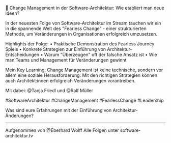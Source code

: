 🎯 Change Management in der Software-Architektur: Wie etabliert man neue Ideen?

In der neuesten Folge von Software-Architektur im Stream tauchen wir ein in die spannende Welt des "Fearless Change" - einer strukturierten Methode, um Veränderungen in Organisationen erfolgreich umzusetzen.

Highlights der Folge:
• Praktische Demonstration des Fearless Journey Spiels
• Konkrete Strategien zur Einführung von Architektur-Entscheidungen
• Warum "Überzeugen" oft der falsche Ansatz ist
• Wie man Teams und Management für Veränderungen gewinnt

Mein Key Learning: Change Management ist keine technische, sondern vor allem eine soziale Herausforderung. Mit den richtigen Strategien können auch Architekt:innen erfolgreich Veränderungen vorantreiben.

Mit dabei: @Tanja Friedl und @Ralf Müller

#SoftwareArchitektur #ChangeManagement #FearlessChange #Leadership

Was sind eure Erfahrungen mit der Einführung von Architektur-Änderungen? 

---
Aufgenommen von @Eberhard Wolff
Alle Folgen unter software-architektur.tv